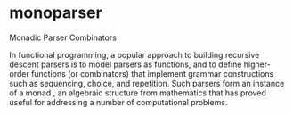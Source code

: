 # monoparser
Monadic Parser Combinators 

In functional programming, a popular approach to building recursive descent parsers is
to model parsers as functions, and to define higher-order functions (or combinators) that
implement grammar constructions such as sequencing, choice, and repetition. Such parsers
form an instance of a monad , an algebraic structure from mathematics that has proved
useful for addressing a number of computational problems.
